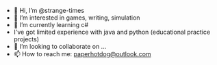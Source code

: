 - 👋 Hi, I’m @strange-times
- 👀 I’m interested in games, writing, simulation
- 🌱 I’m currently learning c#
- I've got limited experience with java and python (educational practice projects)
- 💞️ I’m looking to collaborate on ...
- 📫 How to reach me: paperhotdog@outlook.com

<!---
strange-times/strange-times is a ✨ special ✨ repository because its `README.md` (this file) appears on your GitHub profile.
You can click the Preview link to take a look at your changes.
--->
